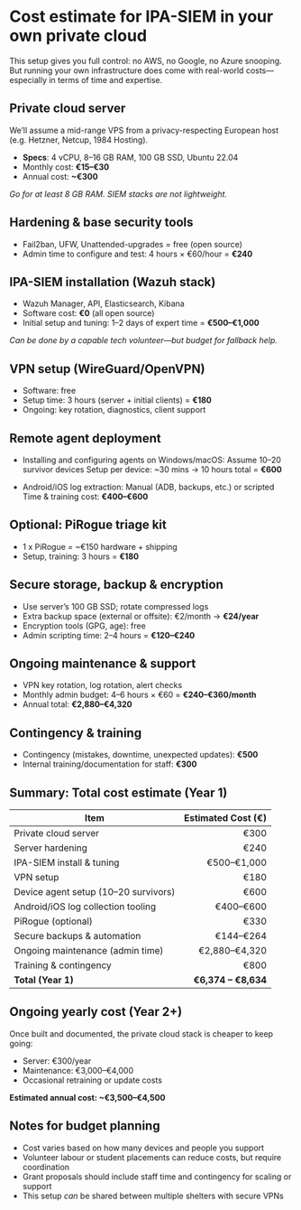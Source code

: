 # Cost estimate for IPA-SIEM in your own private cloud

This setup gives you full control: no AWS, no Google, no Azure snooping. But running your own infrastructure does come 
with real-world costs—especially in terms of time and expertise.

## Private cloud server

We’ll assume a mid-range VPS from a privacy-respecting European host (e.g. Hetzner, Netcup, 1984 Hosting).

* **Specs**: 4 vCPU, 8–16 GB RAM, 100 GB SSD, Ubuntu 22.04
* Monthly cost: **€15–€30**
* Annual cost: **\~€300**

*Go for at least 8 GB RAM. SIEM stacks are not lightweight.*

## Hardening & base security tools

* Fail2ban, UFW, Unattended-upgrades = free (open source)
* Admin time to configure and test: 4 hours × €60/hour = **€240**

## IPA-SIEM installation (Wazuh stack)

* Wazuh Manager, API, Elasticsearch, Kibana
* Software cost: **€0** (all open source)
* Initial setup and tuning: 1–2 days of expert time = **€500–€1,000**

*Can be done by a capable tech volunteer—but budget for fallback help.*

## VPN setup (WireGuard/OpenVPN)

* Software: free
* Setup time: 3 hours (server + initial clients) = **€180**
* Ongoing: key rotation, diagnostics, client support

## Remote agent deployment

* Installing and configuring agents on Windows/macOS:
  Assume 10–20 survivor devices
  Setup per device: \~30 mins → 10 hours total = **€600**

* Android/iOS log extraction:
  Manual (ADB, backups, etc.) or scripted
  Time & training cost: **€400–€600**

## Optional: PiRogue triage kit

* 1 x PiRogue = \~€150 hardware + shipping
* Setup, training: 3 hours = **€180**

## Secure storage, backup & encryption

* Use server’s 100 GB SSD; rotate compressed logs
* Extra backup space (external or offsite): €2/month → **€24/year**
* Encryption tools (GPG, age): free
* Admin scripting time: 2–4 hours = **€120–€240**

## Ongoing maintenance & support

* VPN key rotation, log rotation, alert checks
* Monthly admin budget: 4–6 hours × €60 = **€240–€360/month**
* Annual total: **€2,880–€4,320**

## Contingency & training

* Contingency (mistakes, downtime, unexpected updates): **€500**
* Internal training/documentation for staff: **€300**

## Summary: Total cost estimate (Year 1)

| Item                                 |  Estimated Cost (€) |
|--|--:|
| Private cloud server                 |                €300 |
| Server hardening                     |                €240 |
| IPA-SIEM install & tuning            |         €500–€1,000 |
| VPN setup                            |                €180 |
| Device agent setup (10–20 survivors) |                €600 |
| Android/iOS log collection tooling   |           €400–€600 |
| PiRogue (optional)                   |                €330 |
| Secure backups & automation          |           €144–€264 |
| Ongoing maintenance (admin time)     |       €2,880–€4,320 |
| Training & contingency               |                €800 |
| **Total (Year 1)**                   | **€6,374 – €8,634** |

## Ongoing yearly cost (Year 2+)

Once built and documented, the private cloud stack is cheaper to keep going:

* Server: €300/year
* Maintenance: €3,000–€4,000
* Occasional retraining or update costs

**Estimated annual cost: \~€3,500–€4,500**

## Notes for budget planning

* Cost varies based on how many devices and people you support
* Volunteer labour or student placements can reduce costs, but require coordination
* Grant proposals should include staff time and contingency for scaling or support
* This setup *can* be shared between multiple shelters with secure VPNs

